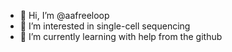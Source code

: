 - 👋 Hi, I’m @aafreeloop
- 👀 I’m interested in single-cell sequencing
- 🌱 I’m currently learning with help from the github
<!---
aafreeloop/aafreeloop is a ✨ special ✨ repository because its `README.md` (this file) appears on your GitHub profile.
You can click the Preview link to take a look at your changes.
--->

